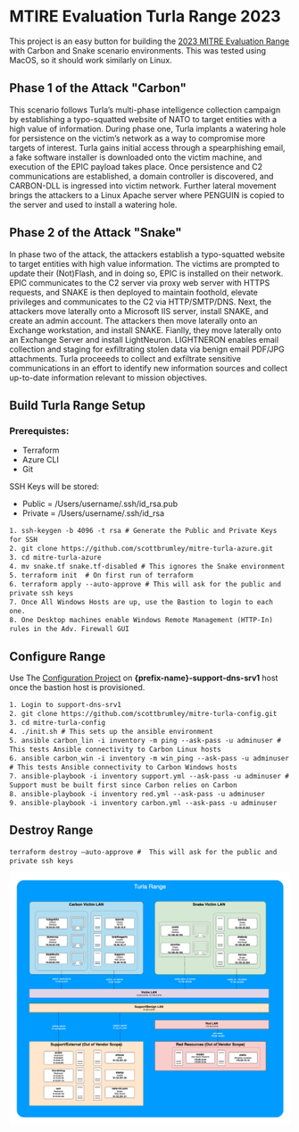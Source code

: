 # MTIRE Evaluation Turla Range 2023

This project is an easy button for building the [2023 MITRE Evaluation Range](https://github.com/center-for-threat-informed-defense/adversary_emulation_library/tree/master/turla) with Carbon and Snake scenario environments. This was tested using MacOS, so it should work similarly on Linux.

## Phase 1 of the Attack "Carbon"
This scenario follows Turla’s multi-phase intelligence collection campaign by establishing a typo-squatted website of NATO to target entities with a high value of information. During phase one, Turla implants a watering hole for persistence on the victim’s network as a way to compromise more targets of interest. Turla gains initial access through a spearphishing email, a fake software installer is downloaded onto the victim machine, and execution of the EPIC payload takes place. Once persistence and C2 communications are established, a domain controller is discovered, and CARBON-DLL is ingressed into victim network. Further lateral movement brings the attackers to a Linux Apache server where PENGUIN is copied to the server and used to install a watering hole.

## Phase 2 of the Attack "Snake"
In phase two of the attack, the attackers establish a typo-squatted website to target entities with high value information. The victims are prompted to update their (Not)Flash, and in doing so, EPIC is installed on their network. EPIC communicates to the C2 server via proxy web server with HTTPS requests, and SNAKE is then deployed to maintain foothold, elevate privileges and communicates to the C2 via HTTP/SMTP/DNS. Next, the attackers move laterally onto a Microsoft IIS server, install SNAKE, and create an admin account. The attackers then move laterally onto an Exchange workstation, and install SNAKE. Fianlly, they move laterally onto an Exchange Server and install LightNeuron. LIGHTNERON enables email collection and staging for exfiltrating stolen data via benign email PDF/JPG attachments. Turla proceeeds to collect and exfiltrate sensitive communications in an effort to identify new information sources and collect up-to-date information relevant to mission objectives.

## Build Turla Range Setup

### Prerequistes:
* Terraform
* Azure CLI
* Git

SSH Keys will be stored:
* Public = /Users/username/.ssh/id_rsa.pub
* Private = /Users/username/.ssh/id_rsa

```
1. ssh-keygen -b 4096 -t rsa # Generate the Public and Private Keys for SSH
2. git clone https://github.com/scottbrumley/mitre-turla-azure.git
3. cd mitre-turla-azure
4. mv snake.tf snake.tf-disabled # This ignores the Snake environment
5. terraform init  # On first run of terraform
6. terraform apply --auto-approve # This will ask for the public and private ssh keys
7. Once All Windows Hosts are up, use the Bastion to login to each one.
8. One Desktop machines enable Windows Remote Management (HTTP-In) rules in the Adv. Firewall GUI
```

## Configure Range
Use The [Configuration Project](https://github.com/scottbrumley/mitre-turla-config/tree/main) on **{prefix-name}-support-dns-srv1** host once the bastion host is provisioned.
```
1. Login to support-dns-srv1
2. git clone https://github.com/scottbrumley/mitre-turla-config.git
3. cd mitre-turla-config
4. ./init.sh # This sets up the ansible environment
5. ansible carbon_lin -i inventory -m ping --ask-pass -u adminuser # This tests Ansible connectivity to Carbon Linux hosts
6. ansible carbon_win -i inventory -m win_ping --ask-pass -u adminuser # This tests Ansible connectivity to Carbon Windows hosts
7. ansible-playbook -i inventory support.yml --ask-pass -u adminuser # Support must be built first since Carbon relies on Carbon
8. ansible-playbook -i inventory red.yml --ask-pass -u adminuser
9. ansible-playbook -i inventory carbon.yml --ask-pass -u adminuser
```

## Destroy Range
```
terraform destroy —auto-approve #  This will ask for the public and private ssh keys
```

![img.png](img.png)

